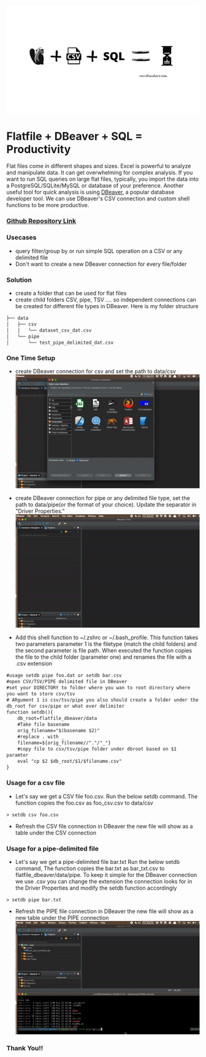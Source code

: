 ![](https://github.com/ravishan16/flatfile_dbeaver/blob/master/assets/flatfile_dbeaver.png?raw=true)
# Flatfile + DBeaver + SQL = Productivity

Flat files come in different shapes and sizes. Excel is powerful to analyze and manipulate data. It can get overwhelming for complex analysis. If you want to run SQL queries on large flat files, typically, you import the data into a PostgreSQL/SQLite/MySQL or database of your preference. Another useful tool for quick analysis is using [DBeaver](https://DBeaver.io/), a popular database developer tool. We can use DBeaver's CSV connection and custom shell functions to be more productive.

### [Github Repository Link](https://github.com/ravishan16/flatfile_dbeaver)


### Usecases

- query filter/group by or run simple SQL operation on a CSV or any delimited file
- Don't want to create a new DBeaver connection for every file/folder

### Solution

- create a folder that can be used for flat files
- create child folders CSV, pipe, TSV .... so independent connections can be created for different file types in DBeaver. Here is my folder structure
``` shell
├── data
│   ├── csv
│   │   └── dataset_csv_dat.csv
│   └── pipe
│       └── test_pipe_delimited_dat.csv
```

### One Time Setup

- create DBeaver connection for csv and set the path to data/csv
![](https://github.com/ravishan16/flatfile_dbeaver/blob/master/assets/create_csv_connection.gif?raw=true)


- create DBeaver connection for pipe or any delimited file type, set the path to data/pipe(or the format of your choice). Update the separator in "Driver Properties."
![](https://github.com/ravishan16/flatfile_dbeaver/blob/master/assets/create_pipe_connection.gif?raw=true)

- Add this shell function to ~/.zshrc or ~/.bash_profile. This function takes two parameters parameter 1  is the filetype (match the child folders) and the second parameter is file path. When executed the function copies the file to the child folder (parameter one) and renames the file with a .csv extension

``` shell
#usage setdb pipe foo.dat or setdb bar.csv
#open CSV/TSV/PIPE delimited file in DBeaver
#set your DIRECTORY to folder where you wan to root directory where you want to store csv/tsv
# ARgument 1 is csv/tsv/pipe you also should create a folder under the db_root for csv/pipe or what ever delimiter
function setdb(){
	db_root=flatfile_dbeaver/data
	#Take file basename
	orig_filename="$(basename $2)"
	#replace . with _
	filename=${orig_filename//"."/"_"}
	#copy file to csv/tsv/pipe folder under dbroot based on $1 paramter
	eval "cp $2 $db_root/$1/$filename.csv"
}

```

### Usage for a csv file

- Let's say we get a CSV file foo.csv. Run the below setdb command. The function copies the foo.csv as foo_csv.csv to data/csv

``` shell
> setdb csv foo.csv
```

- Refresh the CSV file connection in DBeaver the new file will show as a table under the CSV connection


### Usage for a pipe-delimited file

- Let's say we get a pipe-delimited file bar.txt Run the below setdb command, The function copies the bar.txt as bar_txt.csv to flatfile_dbeaver/data/pipe. To keep it simple for the DBeaver connection we use .csv you can change the extension the connection looks for in the Driver Properties and modify the setdb function accordingly

``` shell
> setdb pipe bar.txt
``` 

- Refresh the PIPE file connection in DBeaver the new file will show as a new table under the PIPE connection
![](https://github.com/ravishan16/flatfile_dbeaver/blob/master/assets/move_refresh.gif?raw=true)


### Thank You!!
